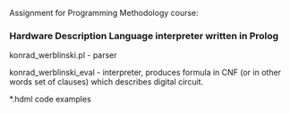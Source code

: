Assignment for Programming Methodology course:

### Hardware Description Language interpreter written in Prolog

konrad_werblinski.pl - parser

konrad_werblinski_eval - interpreter, produces formula in CNF (or in other words set of clauses) which describes digital circuit.

*.hdml code examples
